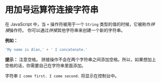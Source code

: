 # 用加号运算符连接字符串
在 JavaScript 中，当 `+` 操作符被用于一个 `String` 类型的值的时候，它被称作*拼接*操作符。 你可以通过*拼接*其他字符串来创建一个新的字符串。

**例如：**

```javascript
'My name is Alan,' + ' I concatenate.'
```

**提示：** 注意空格。 拼接操作不会在两个字符串之间添加空格。所以，如果想加上空格的话，你需要自己在字符串里面添加。

字符串 `I come first. I come second.` 将显示在控制台中。